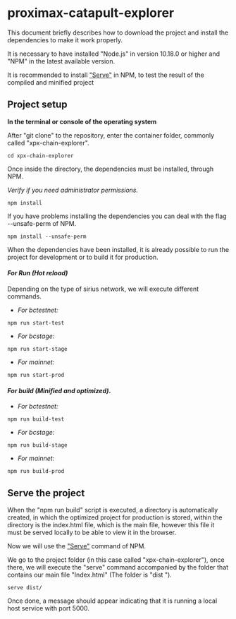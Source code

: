 # proximax-catapult-explorer

This document briefly describes how to download the project and install the dependencies to make it work properly.

It is necessary to have installed "Node.js" in version 10.18.0 or higher and "NPM" in the latest available version.

It is recommended to install ["Serve"](https://www.npmjs.com/package/serve) in NPM, to test the result of the compiled and minified project


## Project setup

**In the terminal or console of the operating system**

After "git clone" to the repository, enter the container folder, commonly called "xpx-chain-explorer".

```
cd xpx-chain-explorer
```

Once inside the directory, the dependencies must be installed, through NPM.

*Verify if you need administrator permissions.*

```
npm install
```

If you have problems installing the dependencies you can deal with the flag --unsafe-perm of NPM.

```
npm install --unsafe-perm
```

When the dependencies have been installed, it is already possible to run the project for development or to build it for production.

#### *For Run (Hot reload)*
Depending on the type of sirius network, we will execute different commands.
- *For bctestnet:*

```
npm run start-test
```
- *For bcstage:*

```
npm run start-stage
```
- *For mainnet:*

```
npm run start-prod
```

#### *For build (Minified and optimized)*.
- *For bctestnet:*

```
npm run build-test
```
- *For bcstage:*

```
npm run build-stage
```
- *For mainnet:*

```
npm run build-prod
```


## Serve the project

When the "npm run build" script is executed, a directory is automatically created, in which the optimized project for production is stored, within the directory is the index.html file, which is the main file, however this file it must be served locally to be able to view it in the browser.

Now we will use the ["Serve"](https://www.npmjs.com/package/serve) command of NPM.

We go to the project folder (in this case called "xpx-chain-explorer"), once there, we will execute the "serve" command accompanied by the folder that contains our main file "Index.html" (The folder is "dist ").

```
serve dist/
```

Once done, a message should appear indicating that it is running a local host service with port 5000.
